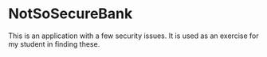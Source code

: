 # NotSoSecureBank
This is an application with a few security issues.
It is used as an exercise for my student in finding these.

